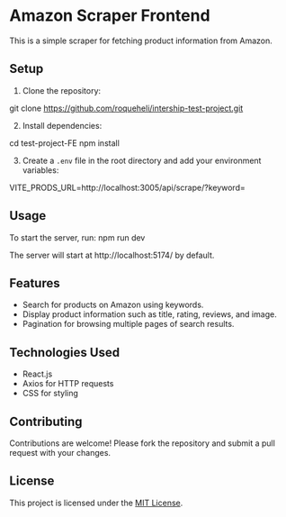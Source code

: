 # Amazon Scraper Frontend

This is a simple scraper for fetching product information from Amazon.

## Setup

1. Clone the repository:

git clone https://github.com/roqueheli/intership-test-project.git

2. Install dependencies:

cd test-project-FE
npm install

3. Create a `.env` file in the root directory and add your environment variables:

VITE_PRODS_URL=http://localhost:3005/api/scrape/?keyword=

## Usage

To start the server, run:
npm run dev

The server will start at http://localhost:5174/ by default.

## Features

- Search for products on Amazon using keywords.
- Display product information such as title, rating, reviews, and image.
- Pagination for browsing multiple pages of search results.

## Technologies Used

- React.js
- Axios for HTTP requests
- CSS for styling

## Contributing

Contributions are welcome! Please fork the repository and submit a pull request with your changes.

## License

This project is licensed under the [MIT License](LICENSE).
